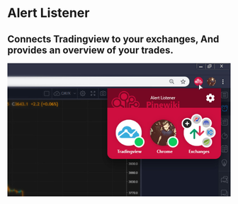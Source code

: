 # Alert Listener
## Connects Tradingview to your exchanges, And provides an overview of your trades.
![PREVIEW](https://raw.githubusercontent.com/PineWiki/Alert-Listener/master/Alert%20Listener%20Menu.jpg)

